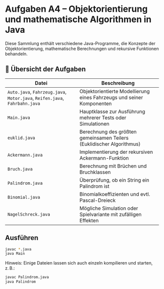 # Aufgaben A4 – Objektorientierung und mathematische Algorithmen in Java

Diese Sammlung enthält verschiedene Java-Programme, die Konzepte der Objektorientierung, mathematische Berechnungen und rekursive Funktionen behandeln.

## 📂 Übersicht der Aufgaben

| Datei             | Beschreibung                                                          |
|-------------------|------------------------------------------------------------------------|
| `Auto.java`, `Fahrzeug.java`, `Motor.java`, `Reifen.java`, `Fahrbahn.java` | Objektorientierte Modellierung eines Fahrzeugs und seiner Komponenten |
| `Main.java`       | Hauptklasse zur Ausführung mehrerer Tests oder Simulationen           |
| `euklid.java`     | Berechnung des größten gemeinsamen Teilers (Euklidischer Algorithmus)  |
| `Ackermann.java`  | Implementierung der rekursiven Ackermann-Funktion                     |
| `Bruch.java`      | Berechnung mit Brüchen und Bruchklassen                               |
| `Palindrom.java`  | Überprüfung, ob ein String ein Palindrom ist                          |
| `Binomial.java`   | Binomialkoeffizienten und evtl. Pascal-Dreieck                        |
| `NagelSchreck.java` | Mögliche Simulation oder Spielvariante mit zufälligen Effekten       |

## Ausführen

```bash
javac *.java
java Main
```

Hinweis: Einige Dateien lassen sich auch einzeln kompilieren und starten, z. B.:

```bash
javac Palindrom.java
java Palindrom
```
